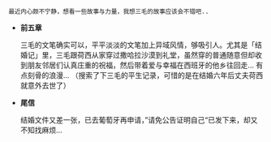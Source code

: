 
	最近内心颇不宁静，想看一些故事与力量，我想三毛的故事应该会不错吧..

-  **前五章**

	三毛的文笔确实可以，平平淡淡的文笔加上异域风情，够吸引人。尤其是「结婚记」里，三毛跟荷西从家穿过撒哈拉沙漠到礼堂，虽然穿的普通随意但却收到朋友邻居们认真庄重的祝福，然后带着爱与幸福在西班牙的他乡往回走... 有点刻骨的浪漫... （搜索了下三毛的平生记录，可惜的是在结婚六年后丈夫荷西就意外去世了）




-  **尾信**

	结婚文件又差一张，已去葡萄牙再申请，”请免公告证明自己“已发下来，却又不知找麻烦...